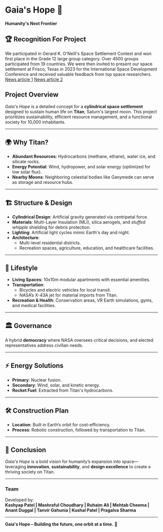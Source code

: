 # Gaia's Hope 🌌  
**Humanity's Next Frontier**  

## 🏆 Recognition For Project
We participated in Gerard K. O'Neill's Space Settlement Contest and won first place in the Grade 12 large group category. Over 4500 groups participated from 19 countries. We were then invited to present our space settlement at Frisco, Texas in 2023 for the International Space Development Conference and received valuable feedback from top space researchers.
[News article 1](https://www.insauga.com/brampton-students-win-international-competition-hosted-by-nasa-and-national-space-society/)
[News article 2](https://www.bramptonguardian.com/news/2-brampton-student-teams-win-prestigious-science-award/article_159bb547-7aaf-517c-ad5d-ccc43bfbcebe.html)

## Project Overview  
*Gaia's Hope* is a detailed concept for a **cylindrical space settlement** designed to sustain human life on **Titan**, Saturn's largest moon. This project prioritizes sustainability, efficient resource management, and a functional society for 10,000 inhabitants.

---

## 🌍 **Why Titan?**  
- **Abundant Resources**: Hydrocarbons (methane, ethane), water ice, and silicate rocks.  
- **Energy Potential**: Wind, hydropower, and solar energy (optimized for low solar flux).  
- **Nearby Moons**: Neighboring celestial bodies like Ganymede can serve as storage and resource hubs.  

---

## 🏗 **Structure & Design**  
- **Cylindrical Design**: Artificial gravity generated via centripetal force.  
- **Materials**: Multi-Layer Insulation (MLI), silica aerogels, and *stuffed whipple* shielding for debris protection.  
- **Lighting**: Artificial light cycles mimic Earth's day and night.  
- **Architecture**:  
   - Multi-level residential districts.  
   - Recreation spaces, agriculture, education, and healthcare facilities.  

---

## 🧬 **Lifestyle**  
- **Living Spaces**: 10x10m modular apartments with essential amenities.  
- **Transportation**:  
   - Bicycles and electric vehicles for local transit.  
   - NASA’s X-43A jet for material imports from Titan.  
- **Recreation & Health**: Conservation areas, VR Earth simulations, gyms, and medical facilities.  

---

## 🏛 **Governance**  
A hybrid **democracy** where NASA oversees critical decisions, and elected representatives address civilian needs.

---

## ⚡ **Energy Solutions**  
- **Primary**: Nuclear fusion.  
- **Secondary**: Wind, solar, and kinetic energy.  
- **Rocket Fuel**: Extracted from Titan's hydrocarbons.  

---

## 🛠 **Construction Plan**  
- **Location**: Built in Earth’s orbit for cost-efficiency.  
- **Process**: Robotic construction, followed by transportation to Titan.

---

## 🚀 **Conclusion**  
*Gaia's Hope* is a bold vision for humanity’s expansion into space—leveraging **innovation**, **sustainability**, and **design excellence** to create a thriving society on Titan.

---

### Team  
Developed by:  
**Kashyap Patel | Mashraful Choudhary | Ruhaim Ali | Mehtab Cheema | Anant Duggal | Tanvir Gahunia | Kushal Patel | Pragalva Sharma**  

---  
**Gaia's Hope – Building the future, one orbit at a time.** 🌠  
